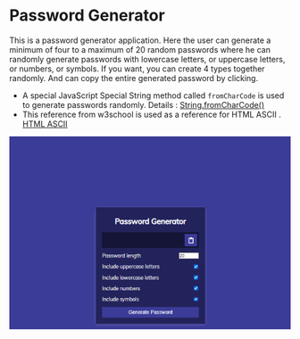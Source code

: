 # Password Generator

This is a password generator application. Here the user can generate a minimum of four to a maximum of 20 random passwords where he can randomly generate passwords with lowercase letters, or uppercase letters, or numbers, or symbols. If you want, you can create 4 types together randomly. And can copy the entire generated password by clicking.

- A special JavaScript Special String method called `fromCharCode` is used to generate passwords randomly. Details : [String.fromCharCode()](https://developer.mozilla.org/en-US/docs/Web/JavaScript/Reference/Global_Objects/String/fromCharCode)
- This reference from w3school is used as a reference for HTML ASCII . [HTML ASCII](https://www.w3schools.com/charsets/ref_html_ascii.asp)

<img src="./password-generator.gif" alt="password generator"/>
